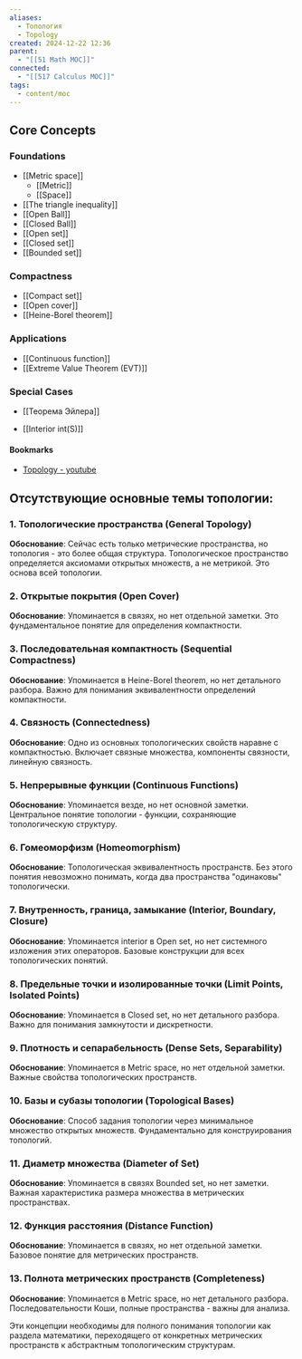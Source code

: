 ```yaml
---
aliases:
  - Топология
  - Topology
created: 2024-12-22 12:36
parent:
  - "[[51 Math MOC]]"
connected:
  - "[[517 Сalculus MOC]]"
tags:
  - content/moc
---
```

## Core Concepts

### Foundations
- [[Metric space]]
    - [[Metric]]
    - [[Space]]
- [[The triangle inequality]]
- [[Open Ball]]
- [[Closed Ball]]
- [[Open set]]
- [[Closed set]]
- [[Bounded set]]

### Compactness
- [[Compact set]]
- [[Open cover]]
- [[Heine-Borel theorem]]

### Applications
- [[Continuous function]]
- [[Extreme Value Theorem (EVT)]]

### Special Cases
- [[Теорема Эйлера]]


- [[Interior int(S)]]



#### Bookmarks  
- [Topology - youtube](https://www.youtube.com/playlist?list=PLd8NbPjkXPliJunBhtDNMuFsnZPeHpm-0)


## Отсутствующие основные темы топологии:

### 1. **Топологические пространства (General Topology)**
**Обоснование**: Сейчас есть только метрические пространства, но топология - это более общая структура. Топологическое пространство определяется аксиомами открытых множеств, а не метрикой. Это основа всей топологии.

### 2. **Открытые покрытия (Open Cover)**
**Обоснование**: Упоминается в связях, но нет отдельной заметки. Это фундаментальное понятие для определения компактности.

### 3. **Последовательная компактность (Sequential Compactness)**
**Обоснование**: Упоминается в Heine-Borel theorem, но нет детального разбора. Важно для понимания эквивалентности определений компактности.

### 4. **Связность (Connectedness)**
**Обоснование**: Одно из основных топологических свойств наравне с компактностью. Включает связные множества, компоненты связности, линейную связность.

### 5. **Непрерывные функции (Continuous Functions)**
**Обоснование**: Упоминается везде, но нет основной заметки. Центральное понятие топологии - функции, сохраняющие топологическую структуру.

### 6. **Гомеоморфизм (Homeomorphism)**
**Обоснование**: Топологическая эквивалентность пространств. Без этого понятия невозможно понимать, когда два пространства "одинаковы" топологически.

### 7. **Внутренность, граница, замыкание (Interior, Boundary, Closure)**
**Обоснование**: Упоминается interior в Open set, но нет системного изложения этих операторов. Базовые конструкции для всех топологических понятий.

### 8. **Предельные точки и изолированные точки (Limit Points, Isolated Points)**
**Обоснование**: Упоминается в Closed set, но нет детального разбора. Важно для понимания замкнутости и дискретности.

### 9. **Плотность и сепарабельность (Dense Sets, Separability)**
**Обоснование**: Упоминается в Metric space, но нет отдельной заметки. Важные свойства топологических пространств.

### 10. **Базы и субазы топологии (Topological Bases)**
**Обоснование**: Способ задания топологии через минимальное множество открытых множеств. Фундаментально для конструирования топологий.

### 11. **Диаметр множества (Diameter of Set)**
**Обоснование**: Упоминается в связях Bounded set, но нет заметки. Важная характеристика размера множества в метрических пространствах.

### 12. **Функция расстояния (Distance Function)**
**Обоснование**: Упоминается в связях, но нет отдельной заметки. Базовое понятие для метрических пространств.

### 13. **Полнота метрических пространств (Completeness)**
**Обоснование**: Упоминается в Metric space, но нет детального разбора. Последовательности Коши, полные пространства - важны для анализа.

Эти концепции необходимы для полного понимания топологии как раздела математики, переходящего от конкретных метрических пространств к абстрактным топологическим структурам.